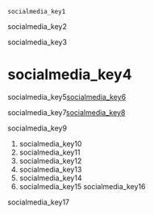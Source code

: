 ```ngMeta
socialmedia_key1
```
socialmedia_key2

socialmedia_key3

# socialmedia_key4
socialmedia_key5[socialmedia_key6](n-s3F5xxAek)


socialmedia_key7[socialmedia_key8](7ZgoaIAHVvQ)


socialmedia_key9
 
1. socialmedia_key10
2. socialmedia_key11
3. socialmedia_key12
4. socialmedia_key13
5. socialmedia_key14
6. socialmedia_key15
socialmedia_key16

socialmedia_key17